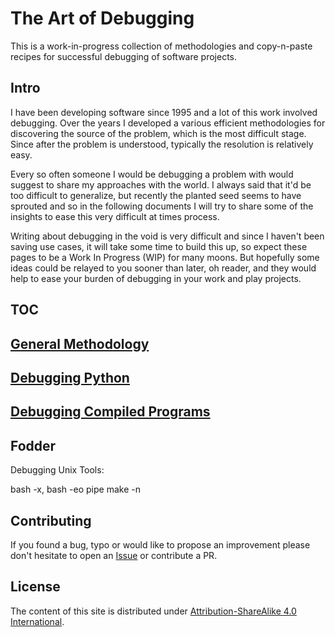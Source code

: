 # The Art of Debugging

This is a work-in-progress collection of methodologies and copy-n-paste recipes for successful debugging of software projects.

## Intro

I have been developing software since 1995 and a lot of this work involved debugging. Over the years I developed a various efficient methodologies for discovering the source of the problem, which is the most difficult stage. Since after the problem is understood, typically the resolution is relatively easy.

Every so often someone I would be debugging a problem with would suggest to share my approaches with the world. I always said that it'd be too difficult to generalize, but recently the planted seed seems to have sprouted and so in the following documents I will try to share some of the insights to ease this very difficult at times process.

Writing about debugging in the void is very difficult and since I haven't been saving use cases, it will take some time to build this up, so expect these pages to be a Work In Progress (WIP) for many moons. But hopefully some ideas could be relayed to you sooner than later, oh reader, and they would help to ease your burden of debugging in your work and play projects.


## TOC

## [General Methodology](./methodology.md)

## [Debugging Python](./python.md)

## [Debugging Compiled Programs](./compiled.md)


## Fodder

Debugging Unix Tools:

bash -x, bash -eo pipe
make -n



## Contributing

If you found a bug, typo or would like to propose an improvement please don't hesitate to open an [Issue](https://github.com/stas00/the-art-of-debugging/issues) or contribute a PR.


## License

The content of this site is distributed under [Attribution-ShareAlike 4.0 International](./LICENSE-CC-BY-SA).
